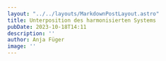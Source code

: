 ```yaml
---
layout: "../../layouts/MarkdownPostLayout.astro"
title: Unterposition des harmonisierten Systems
pubDate: 2023-10-18T14:11
description: ''
author: Anja Füger
image: ''
---
```


